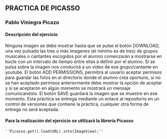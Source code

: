 ## PRACTICA DE PICASSO

### **Pablo Viniegra Picazo**

#### Descripción del ejercicio

Ninguna imagen se debe mostrar hasta que se pulse el botón DOWNLOAD, una vez pulsado las
tres o más imagenes (el mínimo es de tres) de grupos musicales o cantantes escogidos por el alumno
comenzarán a mostrarse en bucle con un intervalo de tiempo entre ellas a definir por el alumno. Si
se pulsa sobre la imagen nos conducirá a un video de ese grupo/cantante en youtube.
El botón ADD PERMISSIONS, permitirá al usuario aceptar permisos para guardar las fotos en el
directorio donde el alumno crea oportuno, si no se han aceptado permisos anteriormente debe
mostrar la opción de aceptar y si se aceptarón en algún momento se mostrará un mensaje
comunicandolo.
El botón SAVE guardará la imagen que se muestre en ese momento.
Esta práctica se entrega mediante un enlace al repositorio en un control de versiones que contiene la
práctica, cualquier otra forma de entrega no será aceptada.

#### Para la realización del ejercicio se utilizará la librería Picasso
~~~
''Picasso.get().load(URL).into(ImageView);''
~~~
